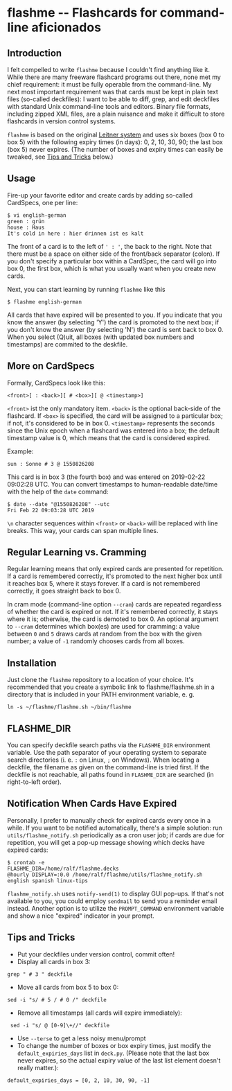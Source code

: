 # flashme -- Flashcards for command-line aficionados

## Introduction

I felt compelled to write `flashme` because I couldn't find anything like it. While there are many freeware flashcard programs out there, none met my chief requirement: it must be fully operable from the command-line. My next most important requirement was that cards must be kept in plain text files (so-called deckfiles): I want to be able to diff, grep, and edit deckfiles with standard Unix command-line tools and editors. Binary file formats, including zipped XML files, are a plain nuisance and make it difficult to store flashcards in version control systems.

`flashme` is based on the original [Leitner system](https://en.wikipedia.org/wiki/Leitner_system) and uses six boxes (box 0 to box 5) with the following expiry times (in days): 0, 2, 10, 30, 90; the last box (box 5) never expires. (The number of boxes and expiry times can easily be tweaked, see [Tips and Tricks](#tips-and-tricks) below.)

## Usage

Fire-up your favorite editor and create cards by adding so-called CardSpecs, one per line:

```
$ vi english-german
green : grün
house : Haus
It's cold in here : hier drinnen ist es kalt
```

The front of a card is to the left of `' : '`, the back to the right. Note that there must be a space on either side of the front/back separator (colon). If you don't specify a particular box within a CardSpec, the card will go into box 0, the first box, which is what you usually want when you create new cards.

Next, you can start learning by running `flashme` like this

```
$ flashme english-german
```

All cards that have expired will be presented to you. If you indicate that you know the answer (by selecting 'Y') the card is promoted to the next box; if you don't know the answer (by selecting 'N') the card is sent back to box 0. When you select (Q)uit, all boxes (with updated box numbers and timestamps) are commited to the deskfile.

## More on CardSpecs

Formally, CardSpecs look like this:
```
<front>[ : <back>][ # <box>][ @ <timestamp>]
```
`<front>` ist the only mandatory item. `<back>` is the optional back-side of the flashcard. If `<box>` is specified, the card will be assigned to a particular box; if not, it's considered to be in box 0. `<timestamp>` represents the seconds since the Unix epoch when a flashcard was entered into a box; the default timestamp value is 0, which means that the card is considered expired.

Example:
```
sun : Sonne # 3 @ 1550826208
```
This card is in box 3 (the fourth box) and was entered on 2019-02-22 09:02:28 UTC. You can convert timestamps to human-readable date/time with the help of the `date` command:
```
$ date --date "@1550826208" --utc
Fri Feb 22 09:03:28 UTC 2019
```

`\n` character sequences within `<front>` or `<back>` will be replaced with line breaks. This way, your cards can span multiple lines.

## Regular Learning vs. Cramming

Regular learning means that only expired cards are presented for repetition. If a card is remembered correctly, it's promoted to the next higher box until it reaches box 5, where it stays forever. If a card is not remembered correctly, it goes straight back to box 0.

In cram mode (command-line option `--cram`) cards are repeated regardless of whether the card is expired or not. If it's remembered correctly, it stays where it is; otherwise, the card is demoted to box 0. An optional argument to `--cram` determines which box(es) are used for cramming: a value between `0` and `5` draws cards at random from the box with the given number; a value of `-1` randomly chooses cards from all boxes.

## Installation

Just clone the `flashme` repository to a location of your choice. It's recommended that you create a symbolic link to flashme/flashme.sh in a directory that is included in your PATH environment variable, e. g.
```
ln -s ~/flashme/flashme.sh ~/bin/flashme
```

## FLASHME_DIR

You can specify deckfile search paths via the `FLASHME_DIR` environment variable. Use the path separator of your operating system to separate search directories (i. e. `:` on Linux, `;` on Windows). When locating a deckfile, the filename as given on the command-line is tried first. If the deckfile is not reachable, all paths found in `FLASHME_DIR` are searched (in right-to-left order).

## Notification When Cards Have Expired

Personally, I prefer to manually check for expired cards every once in a while. If you want to be notified automatically, there's a simple solution: run `utils/flashme_notify.sh` periodically as a cron user job; if cards are due for repetition, you will get a pop-up message showing which decks have expired cards:
```
$ crontab -e
FLASHME_DIR=/home/ralf/flashme.decks
@hourly DISPLAY=:0.0 /home/ralf/flashme/utils/flashme_notify.sh english spanish linux-tips
```
`flashme_notify.sh` uses `notify-send(1)` to display GUI pop-ups. If that's not available to you, you could employ `sendmail` to send you a reminder email instead. Another option is to utilize the `PROMPT_COMMAND` environment variable and show a nice "expired" indicator in your prompt.

## Tips and Tricks

- Put your deckfiles under version control, commit often!
- Display all cards in box 3:
```
grep " # 3 " deckfile
```
- Move all cards from box 5 to box 0:
```
sed -i "s/ # 5 / # 0 /" deckfile
```
- Remove all timestamps (all cards will expire immediately):
```
 sed -i "s/ @ [0-9]\+//" deckfile
```
- Use `--terse` to get a less noisy menu/prompt
- To change the number of boxes or box expiry times, just modify the `default_expiries_days` list in `deck.py`. (Please note that the last box never expires, so the actual expiry value of the last list element doesn't really matter.):
```
default_expiries_days = [0, 2, 10, 30, 90, -1]
```
